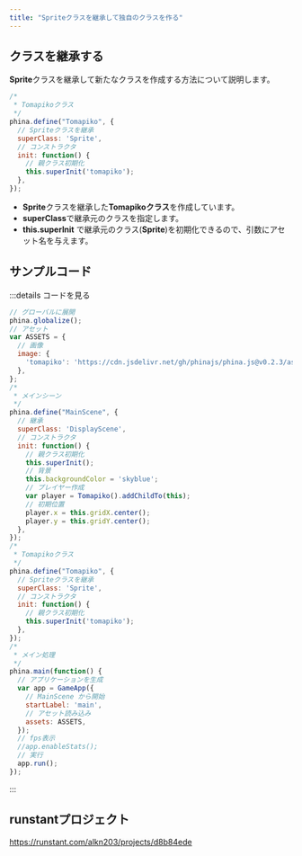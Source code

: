 ```yaml
---
title: "Spriteクラスを継承して独自のクラスを作る"
---
```


## クラスを継承する
**Sprite**クラスを継承して新たなクラスを作成する方法について説明します。

```js
/*
 * Tomapikoクラス
 */
phina.define("Tomapiko", {
  // Spriteクラスを継承
  superClass: 'Sprite',
  // コンストラクタ
  init: function() {
    // 親クラス初期化
    this.superInit('tomapiko');
  },
});
```

* **Sprite**クラスを継承した**Tomapikoクラス**を作成しています。
* **superClass**で継承元のクラスを指定します。
* **this.superInit** で継承元のクラス(**Sprite**)を初期化できるので、引数にアセット名を与えます。

## サンプルコード
:::details コードを見る
```js
// グローバルに展開
phina.globalize();
// アセット
var ASSETS = {
  // 画像
  image: {
    'tomapiko': 'https://cdn.jsdelivr.net/gh/phinajs/phina.js@v0.2.3/assets/images/tomapiko.png',
  },
};
/*
 * メインシーン
 */
phina.define("MainScene", {
  // 継承
  superClass: 'DisplayScene',
  // コンストラクタ
  init: function() {
    // 親クラス初期化
    this.superInit();
    // 背景
    this.backgroundColor = 'skyblue';
    // プレイヤー作成
    var player = Tomapiko().addChildTo(this);
    // 初期位置
    player.x = this.gridX.center();
    player.y = this.gridY.center();
  },
});
/*
 * Tomapikoクラス
 */
phina.define("Tomapiko", {
  // Spriteクラスを継承
  superClass: 'Sprite',
  // コンストラクタ
  init: function() {
    // 親クラス初期化
    this.superInit('tomapiko');
  },
});
/*
 * メイン処理
 */
phina.main(function() {
  // アプリケーションを生成
  var app = GameApp({
    // MainScene から開始
    startLabel: 'main',
    // アセット読み込み
    assets: ASSETS,
  });
  // fps表示
  //app.enableStats();
  // 実行
  app.run();
});
```
:::

## runstantプロジェクト
https://runstant.com/alkn203/projects/d8b84ede